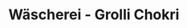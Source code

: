 ---
title: "Wäscherei - Grolli Chokri"
url: /schleiden/waescherei-grolli-chokri/
shop: Wäscherei
---